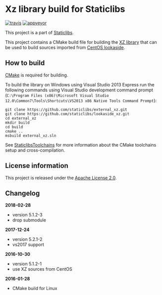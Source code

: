 Xz library build for Staticlibs
===============================

[![travis](https://travis-ci.org/staticlibs/external_xz.svg?branch=master)](https://travis-ci.org/staticlibs/external_xz)
[![appveyor](https://ci.appveyor.com/api/projects/status/github/staticlibs/external_xz?svg=true)](https://ci.appveyor.com/project/staticlibs/external-xz)

This project is a part of [Staticlibs](http://staticlibs.net/).

This project contains a CMake build file for building the [XZ library](http://tukaani.org/xz/) that
can be used to build sources imported from [CentOS lookaside](https://github.com/staticlibs/lookaside_xz.git).

How to build
------------

[CMake](http://cmake.org/) is required for building.

To build the library on Windows using Visual Studio 2013 Express run the following commands using
Visual Studio development command prompt 
(`C:\Program Files (x86)\Microsoft Visual Studio 12.0\Common7\Tools\Shortcuts\VS2013 x86 Native Tools Command Prompt`):

    git clone https://github.com/staticlibs/external_xz.git
    git clone https://github.com/staticlibs/lookaside_xz.git
    cd external_xz
    mkdir build
    cd build
    cmake ..
    msbuild external_xz.sln

See [StaticlibsToolchains](https://github.com/staticlibs/wiki/wiki/StaticlibsToolchains) for 
more information about the CMake toolchains setup and cross-compilation.

License information
-------------------

This project is released under the [Apache License 2.0](http://www.apache.org/licenses/LICENSE-2.0).

Changelog
---------

**2018-02-28**

 * version 5.1.2-3
 * drop submodule

**2017-12-24**

 * version 5.2.1-2
 * vs2017 support

**2016-10-30**

 * version 5.1.2-1
 * use XZ sources from CentOS

**2016-01-28**

 * CMake build for Linux
